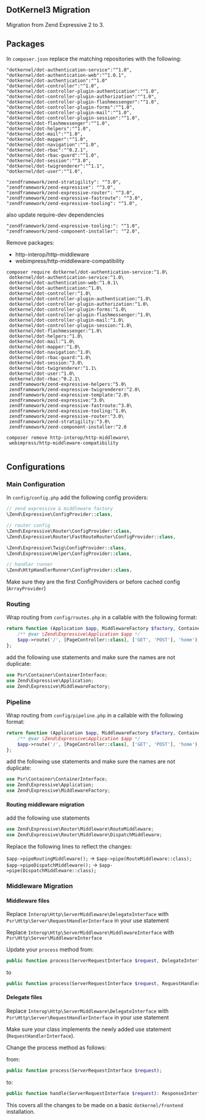 DotKernel3 Migration
---

Migration from Zend Expressive 2 to 3.


## Packages

In `composer.json` replace the matching repositories with the following:

```  
"dotkernel/dot-authentication-service":"^1.0",
"dotkernel/dot-authentication-web":"^1.0.1",
"dotkernel/dot-authentication":"^1.0"
"dotkernel/dot-controller":"^1.0",
"dotkernel/dot-controller-plugin-authentication":"^1.0",
"dotkernel/dot-controller-plugin-authorization":"^1.0",
"dotkernel/dot-controller-plugin-flashmessenger":"^1.0",
"dotkernel/dot-controller-plugin-forms":"^1.0",
"dotkernel/dot-controller-plugin-mail":"^1.0",
"dotkernel/dot-controller-plugin-session":"^1.0",
"dotkernel/dot-flashmessenger":"^1.0",
"dotkernel/dot-helpers":"^1.0",
"dotkernel/dot-mail":"^1.0",
"dotkernel/dot-mapper":"^1.0",
"dotkernel/dot-navigation":"^1.0",
"dotkernel/dot-rbac":"^0.2.1",
"dotkernel/dot-rbac-guard":"^1.0",
"dotkernel/dot-session":"^3.0",
"dotkernel/dot-twigrenderer":"^1.1",
"dotkernel/dot-user":"^1.0",

"zendframework/zend-stratigility": "^3.0",
"zendframework/zend-expressive": "^3.0",
"zendframework/zend-expressive-router": "^3.0",
"zendframework/zend-expressive-fastroute": "^3.0",
"zendframework/zend-expressive-tooling": "^1.0",
```
also update require-dev dependencies
```
"zendframework/zend-expressive-tooling:": "^1.0",
"zendframework/zend-component-installer": "^2.0",

```

Remove packages: 
* http-interop/http-middleware 
* webimpress/http-middleware-compatibility
```
composer require dotkernel/dot-authentication-service:^1.0\
 dotkernel/dot-authentication-service:^1.0\
 dotkernel/dot-authentication-web:^1.0.1\
 dotkernel/dot-authentication:^1.0\
 dotkernel/dot-controller:^1.0\
 dotkernel/dot-controller-plugin-authentication:^1.0\
 dotkernel/dot-controller-plugin-authorization:^1.0\
 dotkernel/dot-controller-plugin-forms:^1.0\
 dotkernel/dot-controller-plugin-flashmessenger:^1.0\
 dotkernel/dot-controller-plugin-mail:^1.0\
 dotkernel/dot-controller-plugin-session:^1.0\
 dotkernel/dot-flashmessenger:^1.0\
 dotkernel/dot-helpers:^1.0\
 dotkernel/dot-mail:^1.0\
 dotkernel/dot-mapper:^1.0\
 dotkernel/dot-navigation:^1.0\
 dotkernel/dot-rbac-guard:^1.0\
 dotkernel/dot-session:^3.0\
 dotkernel/dot-twigrenderer:^1.1\
 dotkernel/dot-user:^1.0\
 dotkernel/dot-rbac:^0.2.1\
 zendframework/zend-expressive-helpers:^5.0\
 zendframework/zend-expressive-twigrenderer:^2.0\
 zendframework/zend-expressive-template:^2.0\
 zendframework/zend-expressive:^3.0\
 zendframework/zend-expressive-fastroute:^3.0\
 zendframework/zend-expressive-tooling:^1.0\
 zendframework/zend-expressive-router:^3.0\
 zendframework/zend-stratigility:^3.0\
 zendframework/zend-component-installer:^2.0

composer remove http-interop/http-middleware\
 webimpress/http-middleware-compatibility


```

## Configurations

### Main Configuration
In `config/config.php` add the following config providers:

```php
// zend expressive & middleware factory
\Zend\Expressive\ConfigProvider::class,

// router config
\Zend\Expressive\Router\ConfigProvider::class,
\Zend\Expressive\Router\FastRouteRouter\ConfigProvider::class,

\Zend\Expressive\Twig\ConfigProvider::class,
\Zend\Expressive\Helper\ConfigProvider::class,

// handler runner
\Zend\HttpHandlerRunner\ConfigProvider::class,
```

Make sure they are the first ConfigProviders or before cached config (`ArrayProvider`)	

### Routing

Wrap routing from `config/routes.php` in a callable with the following format:

```php
return function (Application $app, MiddlewareFactory $factory, ContainerInterface $container) : void {
    /** @var \Zend\Expressive\Application $app */
    $app->route('/', [PageController::class], ['GET', 'POST'], 'home');
};
```

add the following use statements and make sure the names are not duplicate:

```php
use Psr\Container\ContainerInterface;
use Zend\Expressive\Application;
use Zend\Expressive\MiddlewareFactory;
```

### Pipeline

Wrap routing from `config/pipeline.php` in a callable with the following format:

```php
return function (Application $app, MiddlewareFactory $factory, ContainerInterface $container) : void {
    /** @var \Zend\Expressive\Application $app */
    $app->route('/', [PageController::class], ['GET', 'POST'], 'home');
};
```

add the following use statements and make sure the names are not duplicate:

```php
use Psr\Container\ContainerInterface;
use Zend\Expressive\Application;
use Zend\Expressive\MiddlewareFactory;
```


#### Routing middleware migration

add the following use statements
```php
use Zend\Expressive\Router\Middleware\RouteMiddleware;
use Zend\Expressive\Router\Middleware\DispatchMiddleware;
```

Replace the following lines to reflect the changes:

`$app->pipeRoutingMiddleware();` -> `$app->pipe(RouteMiddleware::class);`
`$app->pipeDispatchMiddleware();` -> `$app->pipe(DispatchMiddleware::class);`


### Middleware Migration

#### Middleware files

Replace `Interop\Http\ServerMiddleware\DelegateInterface` with
`Psr\Http\Server\RequestHandlerInterface` in your use statement

Replace `Interop\Http\ServerMiddleware\MiddlewareInterface` with
`Psr\Http\Server\MiddlewareInterface`

Update your `process` method from:
```php
public function process(ServerRequestInterface $request, DelegateInterface $delegate);
```
to
```php
public function process(ServerRequestInterface $request, RequestHandlerInterface $handler): ResponseInterface;
```

#### Delegate files

Replace `Interop\Http\ServerMiddleware\DelegateInterface` with
`Psr\Http\Server\RequestHandlerInterface` in your use statement

Make sure your class implements the newly added use statement (`RequestHandlerInterface`).

Change the process method as follows:

from:
```php
public function process(ServerRequestInterface $request);
```

to:
```php
public function handle(ServerRequestInterface $request): ResponseInterface;
```

This covers all the changes to be made on a basic `dotkernel/frontend` installation.

